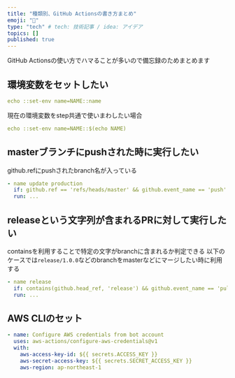 ```yaml
---
title: "種類別、GitHub Actionsの書き方まとめ"
emoji: "📌"
type: "tech" # tech: 技術記事 / idea: アイデア
topics: []
published: true
---
```


GitHub Actionsの使い方でハマることが多いので備忘録のためまとめます


## 環境変数をセットしたい

```yml
echo ::set-env name=NAME::name
```

現在の環境変数をstep共通で使いまわしたい場合

```yml
echo ::set-env name=NAME::$(echo NAME)
```

## masterブランチにpushされた時に実行したい

github.refにpushされたbranch名が入っている

```yml
- name update production
  if: github.ref == 'refs/heads/master' && github.event_name == 'push'
  run: ...
```

## releaseという文字列が含まれるPRに対して実行したい

containsを利用することで特定の文字がbranchに含まれるか判定できる
以下のケースでは`release/1.0.0`などのbranchをmasterなどにマージしたい時に利用する

```yml
- name release
  if: contains(github.head_ref, 'release') && github.event_name == 'pull_request'
  run: ...
```

## AWS CLIのセット

```yml
- name: Configure AWS credentials from bot account
  uses: aws-actions/configure-aws-credentials@v1
  with:
    aws-access-key-id: ${{ secrets.ACCESS_KEY }}
    aws-secret-access-key: ${{ secrets.SECRET_ACCESS_KEY }}
    aws-region: ap-northeast-1
```